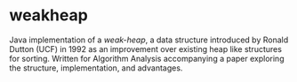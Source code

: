 # weakheap

Java implementation of a *weak-heap*, a data structure introduced by Ronald Dutton (UCF) in 1992 as an improvement over existing heap like structures for sorting. Written for Algorithm Analysis accompanying a paper exploring the structure, implementation, and advantages.
